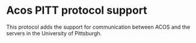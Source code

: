 # Acos PITT protocol support

This protocol adds the support for communication between ACOS
and the servers in the University of Pittsburgh.
